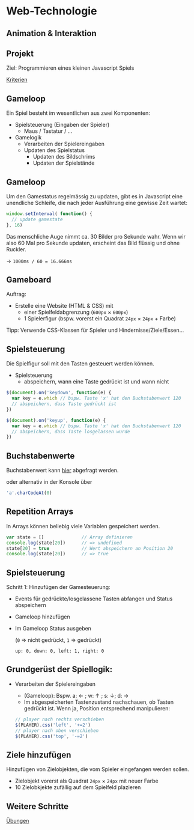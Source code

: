# Web-Technologie

## Animation & Interaktion



## Projekt

Ziel: Programmieren eines kleinen Javascript Spiels

[Kriterien](tests/test03_fs18.html)



## Gameloop

Ein Spiel besteht im wesentlichen aus zwei Komponenten:

* Spielsteuerung (Eingaben der Spieler)
  * Maus / Tastatur / ...
* Gamelogik
  * Verarbeiten der Spielereingaben
  * Updaten des Spielstatus
    * Updaten des Bildschrims
    * Updaten der Spielstände



## Gameloop

Um den Gamestatus regelmässig zu updaten, gibt es in Javascript eine unendliche Schleife, die nach jeder Ausführung eine gewisse Zeit wartet:

```js
window.setInterval( function() {
  // update gamestate
}, 16)
```

Das menschliche Auge nimmt ca. 30 Bilder pro Sekunde wahr. Wenn wir also 60 Mal pro Sekunde updaten, erscheint das Bild flüssig und ohne Ruckler.

&rarr; `1000ms / 60 = 16.666ms`



## Gameboard

Auftrag:

* Erstelle eine Website (HTML & CSS) mit
  * einer Spielfeldabgrenzung (`600px` &times; `600px`)
  * 1 Spielerfigur (bspw. vorerst ein Quadrat `24px` &times; `24px` + Farbe)

Tipp: Verwende CSS-Klassen für Spieler und Hindernisse/Ziele/Essen...



## Spielsteuerung

Die Spielfigur soll mit den Tasten gesteuert werden können.

* Spielsteuerung
  * abspeichern, wann eine Taste gedrückt ist und wann nicht

```js
$(document).on('keydown', function(e) {
  var key = e.which // bspw. Taste 'x' hat den Buchstabenwert 120
  // abspeichern, dass Taste gedrückt ist
})

$(document).on('keyup', function(e) {
  var key = e.which // bspw. Taste 'x' hat den Buchstabenwert 120
  // abspeichern, dass Taste losgelassen wurde
})
```


## Buchstabenwerte

Buchstabenwert kann [hier](http://keycode.info) abgefragt werden.

oder alternativ in der Konsole über

```js
'a'.charCodeAt(0)
```



## Repetition Arrays

In Arrays können beliebig viele Variablen gespeichert werden.

```js
var state = []              // Array definieren
console.log(state[20])      // => undefined
state[20] = true            // Wert abspeichern an Position 20
console.log(state[20])      // => true
```


## Spielsteuerung

Schritt 1: Hinzufügen der Gamesteuerung:

* Events für gedrückte/losgelassene Tasten abfangen und Status abspeichern
* Gameloop hinzufügen
* Im Gameloop Status ausgeben
  
  (`0` => nicht gedrückt, `1` => gedrückt)
  
  `up: 0, down: 0, left: 1, right: 0`



## Grundgerüst der Spiellogik:
* Verarbeiten der Spielereingaben
  * (Gameloop): Bspw. a: &larr; ; w: &uarr; ; s: &darr;; d: &rarr;
  * Im abgespeicherten Tastenzustand nachschauen, ob Tasten gedrückt ist. Wenn ja, Position entsprechend manipulieren:

  ```js
  // player nach rechts verschieben
  $(PLAYER).css('left', '+=2')
  // player nach oben verschieben
  $(PLAYER).css('top', '-=2')
  ```



## Ziele hinzufügen

Hinzufügen von Zielobjekten, die vom Spieler eingefangen werden sollen.

* Zielobjekt vorerst als Quadrat `24px` &times; `24px` mit neuer Farbe
* 10 Zielobkjekte zufällig auf dem Spielfeld plazieren



## Weitere Schritte

  [Übungen](exercises/exercise08_fs18.html)
